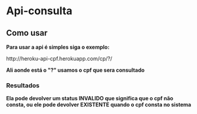 # Api-consulta

<h2>Como usar</h2>

<b>Para usar a api é simples siga o exemplo:</b>

<p>http://heroku-api-cpf.herokuapp.com/cp/?/</p>

<b>Ali aonde está o "?" usamos o cpf que sera consultado</b>

<h3>Resultados</h3>
 
<b>Ela pode devolver um status INVALIDO que significa que o cpf não consta, ou ele pode devolver EXISTENTE quando o cpf consta no sistema</b>

